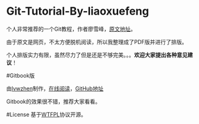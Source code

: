 Git-Tutorial-By-liaoxuefeng
===========================

个人非常推荐的一个Git教程，作者廖雪峰，[原文地址](http://www.liaoxuefeng.com/wiki/0013739516305929606dd18361248578c67b8067c8c017b000)。

由于原文是网页，不太方便脱机阅读，所以我整理成了PDF版并进行了排版。

个人排版实力有限，虽然尽力了但是还是不够完美。。。**欢迎大家提出各种意见建议**！

#Gitbook版

由[lvwzhen](https://github.com/lvwzhen)制作，[在线阅读](http://lvwzhen.github.io/Git-Tutorial/)，[GitHub地址](https://github.com/lvwzhen/Git-Tutorial)

Gitbook的效果很不错，推荐大家看看。

#License
基于[WTFPL](http://en.wikipedia.org/wiki/WTFPL)协议开源。

